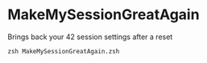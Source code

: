 # MakeMySessionGreatAgain
Brings back your 42 session settings after a reset

`zsh MakeMySessionGreatAgain.zsh`

